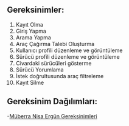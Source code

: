 Gereksinimler:
--

1. Kayıt Olma
2. Giriş Yapma
3. Arama Yapma
4. Araç Çağırma Talebi Oluşturma
5. Kullanıcı profili düzenleme ve görüntüleme
6. Sürücü profili düzenleme ve görüntüleme
7. Civardaki sürücüleri gösterme
8. Sürücü Yorumlama
9. İstek doğrultusunda araç filtreleme
10. Kayıt Silme

Gereksinim Dağılımları:
--

-[Müberra Nisa Ergün Gereksinimleri](MuberraNisaErgunGereksinimleri.md)

 


